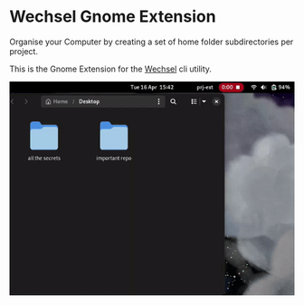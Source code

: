 # Wechsel Gnome Extension
Organise your Computer by creating a set of home folder subdirectories per project.

This is the Gnome Extension for the [Wechsel](https://github.com/JustSomeRandomUsername/wechsel) cli utility.


<img src="./example.gif">